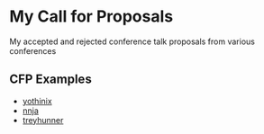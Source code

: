 # My Call for Proposals

My accepted and rejected conference talk proposals from various conferences

## CFP Examples

* [yothinix](https://github.com/yothinix/my-cfp)
* [nnja](https://github.com/nnja/example-proposals)
* [treyhunner](https://github.com/treyhunner/pycon-proposals)
